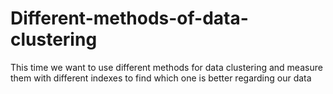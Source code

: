# Different-methods-of-data-clustering
This time we want to use different methods for data clustering and  measure them with different indexes to find which one is better regarding our data 
